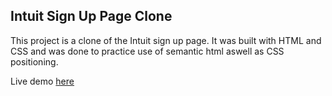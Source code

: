 ## Intuit Sign Up Page Clone

This project is a clone of the Intuit sign up page. It was built with HTML and CSS and was done to practice use of semantic html aswell as CSS positioning.

Live demo [here](https://sammacfarlane23.github.io/intuit-sign-up-clone/)
